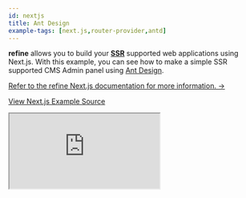```yaml
---
id: nextjs
title: Ant Design
example-tags: [next.js,router-provider,antd]
---
```


**refine** allows you to build your [**SSR**](https://nextjs.org/docs/basic-features/pages#server-side-rendering) supported web applications using Next.js. With this example, you can see how to make a simple SSR supported CMS Admin panel using [Ant Design](https://ant.design/).

[Refer to the refine Next.js documentation for more information. →](/docs/advanced-tutorials/ssr/nextjs.md)

[View Next.js Example Source](https://github.com/pankod/refine/tree/master/examples/refine-next)

<iframe loading="lazy" src="https://stackblitz.com//github/pankod/refine/tree/master/examples/i18n/nextjs/?embed=1&view=preview&theme=dark&preset=node&ctl=1"
style={{width: "100%", height:"80vh", border: "0px", borderRadius: "8px", overflow:"hidden"}}
    title="refine-nextjs-example"
></iframe>
